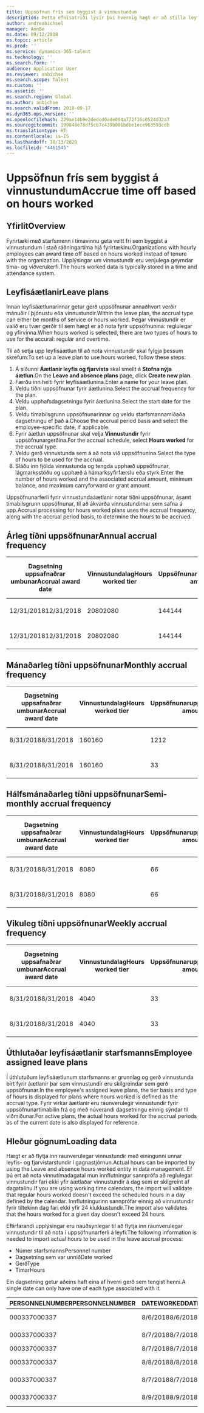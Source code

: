 ```yaml
---
title: Uppsöfnun frís sem byggist á vinnustundum
description: Þetta efnisatriði lýsir því hvernig hægt er að stilla leyfisáætlanir til að safna upp fríi sem byggist á vinnustundum.
author: andreabichsel
manager: AnnBe
ms.date: 09/12/2018
ms.topic: article
ms.prod: ''
ms.service: dynamics-365-talent
ms.technology: ''
ms.search.form: ''
audience: Application User
ms.reviewer: anbichse
ms.search.scope: Talent
ms.custom: ''
ms.assetid: ''
ms.search.region: Global
ms.author: anbichse
ms.search.validFrom: 2018-09-17
ms.dyn365.ops.version: ''
ms.openlocfilehash: 229ae14b9e2dedcd0ade094a772f16c0524d32a7
ms.sourcegitcommit: 199848e78df5cb7c439b001bdbe1ece963593cdb
ms.translationtype: HT
ms.contentlocale: is-IS
ms.lasthandoff: 10/13/2020
ms.locfileid: "4461545"
---
```

# <a name="accrue-time-off-based-on-hours-worked"></a><span data-ttu-id="4e009-103">Uppsöfnun frís sem byggist á vinnustundum</span><span class="sxs-lookup"><span data-stu-id="4e009-103">Accrue time off based on hours worked</span></span>

## <a name="overview"></a><span data-ttu-id="4e009-104">Yfirlit</span><span class="sxs-lookup"><span data-stu-id="4e009-104">Overview</span></span>

<span data-ttu-id="4e009-105">Fyrirtæki með starfsmenn í tímavinnu geta veitt frí sem byggist á vinnustundum í stað ráðningartíma hjá fyrirtækinu.</span><span class="sxs-lookup"><span data-stu-id="4e009-105">Organizations with hourly employees can award time off based on hours worked instead of tenure with the organization.</span></span> <span data-ttu-id="4e009-106">Upplýsingar um vinnustundir eru venjulega geymdar tíma- og viðverukerfi.</span><span class="sxs-lookup"><span data-stu-id="4e009-106">The hours worked data is typically stored in a time and attendance system.</span></span> 

## <a name="leave-plans"></a><span data-ttu-id="4e009-107">Leyfisáætlanir</span><span class="sxs-lookup"><span data-stu-id="4e009-107">Leave plans</span></span>

<span data-ttu-id="4e009-108">Innan leyfisáætlunarinnar getur gerð uppsöfnunar annaðhvort verðir mánuðir í þjónustu eða vinnustundir.</span><span class="sxs-lookup"><span data-stu-id="4e009-108">Within the leave plan, the accrual type can either be months of service or hours worked.</span></span> <span data-ttu-id="4e009-109">Þegar vinnustundir er valið eru tvær gerðir til sem hægt er að nota fyrir uppsöfnunina: reglulegar og yfirvinna.</span><span class="sxs-lookup"><span data-stu-id="4e009-109">When hours worked is selected, there are two types of hours to use for the accural: regular and overtime.</span></span>

<span data-ttu-id="4e009-110">Til að setja upp leyfisáætlun til að nota vinnustundir skal fylgja þessum skrefum:</span><span class="sxs-lookup"><span data-stu-id="4e009-110">To set up a leave plan to use hours worked, follow these steps:</span></span>

1. <span data-ttu-id="4e009-111">Á síðunni **Áætlanir leyfis og fjarvista** skal smellt á **Stofna nýja áætlun**.</span><span class="sxs-lookup"><span data-stu-id="4e009-111">On the **Leave and absence plans** page, click **Create new plan**.</span></span>
2. <span data-ttu-id="4e009-112">Færðu inn heiti fyrir leyfisáætlunina.</span><span class="sxs-lookup"><span data-stu-id="4e009-112">Enter a name for your leave plan.</span></span>
3. <span data-ttu-id="4e009-113">Veldu tíðni uppsöfnunar fyrir áætlunina.</span><span class="sxs-lookup"><span data-stu-id="4e009-113">Select the accrual frequency for the plan.</span></span>
5. <span data-ttu-id="4e009-114">Veldu upphafsdagsetningu fyrir áætlunina.</span><span class="sxs-lookup"><span data-stu-id="4e009-114">Select the start date for the plan.</span></span>
6. <span data-ttu-id="4e009-115">Veldu tímabilsgrunn uppsöfnunarinnar og veldu starfsmannamiðaða dagsetningu ef það á.</span><span class="sxs-lookup"><span data-stu-id="4e009-115">Choose the accrual period basis and select the employee-specific date, if applicable.</span></span>
7. <span data-ttu-id="4e009-116">Fyrir áætlun uppsöfnunar skal velja **Vinnustundir** fyrir uppsöfnunargerðina.</span><span class="sxs-lookup"><span data-stu-id="4e009-116">For the accrual schedule, select **Hours worked** for the accrual type.</span></span>
8. <span data-ttu-id="4e009-117">Veldu gerð vinnustunda sem á að nota við uppsöfnunina.</span><span class="sxs-lookup"><span data-stu-id="4e009-117">Select the type of hours to be used for the accrual.</span></span>
9. <span data-ttu-id="4e009-118">Sláðu inn fjölda vinnustunda og tengda upphæð uppsöfnunar, lágmarksstöðu og upphæð á hámarksyfirfærslu eða styrk.</span><span class="sxs-lookup"><span data-stu-id="4e009-118">Enter the number of hours worked and the associated accrual amount, minimum balance, and maximum carryforward or grant amount.</span></span>

<span data-ttu-id="4e009-119">Uppsöfnunarferli fyrir vinnustundaáætlanir notar tíðni uppsöfnunar, ásamt tímabilsgrunn uppsöfnunar, til að ákvarða vinnustundirnar sem safna á upp.</span><span class="sxs-lookup"><span data-stu-id="4e009-119">Accrual processing for hours worked plans uses the accrual frequency, along with the accrual period basis, to determine the hours to be accrued.</span></span>

## <a name="annual-accrual-frequency"></a><span data-ttu-id="4e009-120">Árleg tíðni uppsöfnunar</span><span class="sxs-lookup"><span data-stu-id="4e009-120">Annual accrual frequency</span></span>

| <span data-ttu-id="4e009-121">Dagsetning uppsafnaðrar umbunar</span><span class="sxs-lookup"><span data-stu-id="4e009-121">Accrual award date</span></span>    | <span data-ttu-id="4e009-122">Vinnustundalag</span><span class="sxs-lookup"><span data-stu-id="4e009-122">Hours worked tier</span></span>    | <span data-ttu-id="4e009-123">Uppsöfnunarupphæð</span><span class="sxs-lookup"><span data-stu-id="4e009-123">Accrual amount</span></span>        | <span data-ttu-id="4e009-124">Unnar klukkustundir, dagsetningar</span><span class="sxs-lookup"><span data-stu-id="4e009-124">Hours worked dates</span></span>   | <span data-ttu-id="4e009-125">Unnar klukkustundir, raun</span><span class="sxs-lookup"><span data-stu-id="4e009-125">Hours worked actuals</span></span>| <span data-ttu-id="4e009-126">Umbun</span><span class="sxs-lookup"><span data-stu-id="4e009-126">Award</span></span>               |
| --------------------- | -------------------- | --------------------- | -------------------- |-------------------- |-------------------- |
| <span data-ttu-id="4e009-127">12/31/2018</span><span class="sxs-lookup"><span data-stu-id="4e009-127">12/31/2018</span></span>            | <span data-ttu-id="4e009-128">2080</span><span class="sxs-lookup"><span data-stu-id="4e009-128">2080</span></span>                 | <span data-ttu-id="4e009-129">144</span><span class="sxs-lookup"><span data-stu-id="4e009-129">144</span></span>                   | <span data-ttu-id="4e009-130">1/1/2018-31/12/2018</span><span class="sxs-lookup"><span data-stu-id="4e009-130">1/1/2018-12/31/2018</span></span>  | <span data-ttu-id="4e009-131">2085</span><span class="sxs-lookup"><span data-stu-id="4e009-131">2085</span></span>                | <span data-ttu-id="4e009-132">144</span><span class="sxs-lookup"><span data-stu-id="4e009-132">144</span></span>                 |        
| <span data-ttu-id="4e009-133">12/31/2018</span><span class="sxs-lookup"><span data-stu-id="4e009-133">12/31/2018</span></span>            | <span data-ttu-id="4e009-134">2080</span><span class="sxs-lookup"><span data-stu-id="4e009-134">2080</span></span>                 | <span data-ttu-id="4e009-135">144</span><span class="sxs-lookup"><span data-stu-id="4e009-135">144</span></span>                   | <span data-ttu-id="4e009-136">1/1/2018-31/12/2018</span><span class="sxs-lookup"><span data-stu-id="4e009-136">1/1/2018-12/31/2018</span></span>  | <span data-ttu-id="4e009-137">2000</span><span class="sxs-lookup"><span data-stu-id="4e009-137">2000</span></span>                | <span data-ttu-id="4e009-138">0</span><span class="sxs-lookup"><span data-stu-id="4e009-138">0</span></span>                 |


## <a name="monthly-accrual-frequency"></a><span data-ttu-id="4e009-139">Mánaðarleg tíðni uppsöfnunar</span><span class="sxs-lookup"><span data-stu-id="4e009-139">Monthly accrual frequency</span></span>

| <span data-ttu-id="4e009-140">Dagsetning uppsafnaðrar umbunar</span><span class="sxs-lookup"><span data-stu-id="4e009-140">Accrual award date</span></span>    | <span data-ttu-id="4e009-141">Vinnustundalag</span><span class="sxs-lookup"><span data-stu-id="4e009-141">Hours worked tier</span></span>    | <span data-ttu-id="4e009-142">Uppsöfnunarupphæð</span><span class="sxs-lookup"><span data-stu-id="4e009-142">Accrual amount</span></span>        | <span data-ttu-id="4e009-143">Unnar klukkustundir, dagsetningar</span><span class="sxs-lookup"><span data-stu-id="4e009-143">Hours worked dates</span></span>   | <span data-ttu-id="4e009-144">Unnar klukkustundir, raun</span><span class="sxs-lookup"><span data-stu-id="4e009-144">Hours worked actuals</span></span>| <span data-ttu-id="4e009-145">Umbun</span><span class="sxs-lookup"><span data-stu-id="4e009-145">Award</span></span>               |
| --------------------- | -------------------- | --------------------- | -------------------- |-------------------- |-------------------- |
| <span data-ttu-id="4e009-146">8/31/2018</span><span class="sxs-lookup"><span data-stu-id="4e009-146">8/31/2018</span></span>             | <span data-ttu-id="4e009-147">160</span><span class="sxs-lookup"><span data-stu-id="4e009-147">160</span></span>                  | <span data-ttu-id="4e009-148">12</span><span class="sxs-lookup"><span data-stu-id="4e009-148">12</span></span>                    | <span data-ttu-id="4e009-149">1/8/2018-31/8/2018</span><span class="sxs-lookup"><span data-stu-id="4e009-149">8/1/2018-8/31/2018</span></span>   | <span data-ttu-id="4e009-150">184</span><span class="sxs-lookup"><span data-stu-id="4e009-150">184</span></span>                 | <span data-ttu-id="4e009-151">12</span><span class="sxs-lookup"><span data-stu-id="4e009-151">12</span></span>                  |        
| <span data-ttu-id="4e009-152">8/31/2018</span><span class="sxs-lookup"><span data-stu-id="4e009-152">8/31/2018</span></span>             | <span data-ttu-id="4e009-153">160</span><span class="sxs-lookup"><span data-stu-id="4e009-153">160</span></span>                  | <span data-ttu-id="4e009-154">3</span><span class="sxs-lookup"><span data-stu-id="4e009-154">3</span></span>                     | <span data-ttu-id="4e009-155">1/8/2018-31/8/2018</span><span class="sxs-lookup"><span data-stu-id="4e009-155">8/1/2018-8/31/2018</span></span>   | <span data-ttu-id="4e009-156">184</span><span class="sxs-lookup"><span data-stu-id="4e009-156">184</span></span>                 | <span data-ttu-id="4e009-157">3</span><span class="sxs-lookup"><span data-stu-id="4e009-157">3</span></span>                   |

## <a name="semi-monthly-accrual-frequency"></a><span data-ttu-id="4e009-158">Hálfsmánaðarleg tíðni uppsöfnunar</span><span class="sxs-lookup"><span data-stu-id="4e009-158">Semi-monthly accrual frequency</span></span>

| <span data-ttu-id="4e009-159">Dagsetning uppsafnaðrar umbunar</span><span class="sxs-lookup"><span data-stu-id="4e009-159">Accrual award date</span></span>    | <span data-ttu-id="4e009-160">Vinnustundalag</span><span class="sxs-lookup"><span data-stu-id="4e009-160">Hours worked tier</span></span>    | <span data-ttu-id="4e009-161">Uppsöfnunarupphæð</span><span class="sxs-lookup"><span data-stu-id="4e009-161">Accrual amount</span></span>        | <span data-ttu-id="4e009-162">Unnar klukkustundir, dagsetningar</span><span class="sxs-lookup"><span data-stu-id="4e009-162">Hours worked dates</span></span>   | <span data-ttu-id="4e009-163">Unnar klukkustundir, raun</span><span class="sxs-lookup"><span data-stu-id="4e009-163">Hours worked actuals</span></span>| <span data-ttu-id="4e009-164">Umbun</span><span class="sxs-lookup"><span data-stu-id="4e009-164">Award</span></span>               |
| --------------------- | -------------------- | --------------------- | -------------------- |-------------------- |-------------------- |
| <span data-ttu-id="4e009-165">8/31/2018</span><span class="sxs-lookup"><span data-stu-id="4e009-165">8/31/2018</span></span>             | <span data-ttu-id="4e009-166">80</span><span class="sxs-lookup"><span data-stu-id="4e009-166">80</span></span>                   | <span data-ttu-id="4e009-167">6</span><span class="sxs-lookup"><span data-stu-id="4e009-167">6</span></span>                     | <span data-ttu-id="4e009-168">16/8/2018-31/8/2018</span><span class="sxs-lookup"><span data-stu-id="4e009-168">8/16/2018-8/31/2018</span></span>  | <span data-ttu-id="4e009-169">81</span><span class="sxs-lookup"><span data-stu-id="4e009-169">81</span></span>                  | <span data-ttu-id="4e009-170">6</span><span class="sxs-lookup"><span data-stu-id="4e009-170">6</span></span>                  |        
| <span data-ttu-id="4e009-171">8/31/2018</span><span class="sxs-lookup"><span data-stu-id="4e009-171">8/31/2018</span></span>             | <span data-ttu-id="4e009-172">80</span><span class="sxs-lookup"><span data-stu-id="4e009-172">80</span></span>                   | <span data-ttu-id="4e009-173">6</span><span class="sxs-lookup"><span data-stu-id="4e009-173">6</span></span>                     | <span data-ttu-id="4e009-174">16/8/2018-31/8/2018</span><span class="sxs-lookup"><span data-stu-id="4e009-174">8/16/2018-8/31/2018</span></span>  | <span data-ttu-id="4e009-175">75</span><span class="sxs-lookup"><span data-stu-id="4e009-175">75</span></span>                  | <span data-ttu-id="4e009-176">0</span><span class="sxs-lookup"><span data-stu-id="4e009-176">0</span></span>                   |

## <a name="weekly-accrual-frequency"></a><span data-ttu-id="4e009-177">Vikuleg tíðni uppsöfnunar</span><span class="sxs-lookup"><span data-stu-id="4e009-177">Weekly accrual frequency</span></span>

| <span data-ttu-id="4e009-178">Dagsetning uppsafnaðrar umbunar</span><span class="sxs-lookup"><span data-stu-id="4e009-178">Accrual award date</span></span>    | <span data-ttu-id="4e009-179">Vinnustundalag</span><span class="sxs-lookup"><span data-stu-id="4e009-179">Hours worked tier</span></span>    | <span data-ttu-id="4e009-180">Uppsöfnunarupphæð</span><span class="sxs-lookup"><span data-stu-id="4e009-180">Accrual amount</span></span>        | <span data-ttu-id="4e009-181">Unnar klukkustundir, dagsetningar</span><span class="sxs-lookup"><span data-stu-id="4e009-181">Hours worked dates</span></span>   | <span data-ttu-id="4e009-182">Unnar klukkustundir, raun</span><span class="sxs-lookup"><span data-stu-id="4e009-182">Hours worked actuals</span></span>| <span data-ttu-id="4e009-183">Umbun</span><span class="sxs-lookup"><span data-stu-id="4e009-183">Award</span></span>               |
| --------------------- | -------------------- | --------------------- | -------------------- |-------------------- |-------------------- |
| <span data-ttu-id="4e009-184">8/31/2018</span><span class="sxs-lookup"><span data-stu-id="4e009-184">8/31/2018</span></span>             | <span data-ttu-id="4e009-185">40</span><span class="sxs-lookup"><span data-stu-id="4e009-185">40</span></span>                   | <span data-ttu-id="4e009-186">3</span><span class="sxs-lookup"><span data-stu-id="4e009-186">3</span></span>                     | <span data-ttu-id="4e009-187">27/8/2018-31/8/2018</span><span class="sxs-lookup"><span data-stu-id="4e009-187">8/27/2018-8/31/2018</span></span>  | <span data-ttu-id="4e009-188">42</span><span class="sxs-lookup"><span data-stu-id="4e009-188">42</span></span>                  | <span data-ttu-id="4e009-189">3</span><span class="sxs-lookup"><span data-stu-id="4e009-189">3</span></span>                  |        
| <span data-ttu-id="4e009-190">8/31/2018</span><span class="sxs-lookup"><span data-stu-id="4e009-190">8/31/2018</span></span>             | <span data-ttu-id="4e009-191">40</span><span class="sxs-lookup"><span data-stu-id="4e009-191">40</span></span>                   | <span data-ttu-id="4e009-192">3</span><span class="sxs-lookup"><span data-stu-id="4e009-192">3</span></span>                     | <span data-ttu-id="4e009-193">27/8/2018-31/8/2018</span><span class="sxs-lookup"><span data-stu-id="4e009-193">8/27/2018-8/31/2018</span></span>  | <span data-ttu-id="4e009-194">35</span><span class="sxs-lookup"><span data-stu-id="4e009-194">35</span></span>                  | <span data-ttu-id="4e009-195">0</span><span class="sxs-lookup"><span data-stu-id="4e009-195">0</span></span>                   |

## <a name="employee-assigned-leave-plans"></a><span data-ttu-id="4e009-196">Úthlutaðar leyfisáætlanir starfsmanns</span><span class="sxs-lookup"><span data-stu-id="4e009-196">Employee assigned leave plans</span></span>

<span data-ttu-id="4e009-197">Í úthlutuðum leyfisáætlunum starfsmanns er grunnlag og gerð vinnustunda birt fyrir áætlanir þar sem vinnustundir eru skilgreindar sem gerð uppsöfnunar.</span><span class="sxs-lookup"><span data-stu-id="4e009-197">In the employee's assigned leave plans, the tier basis and type of hours is displayed for plans where hours worked is defined as the accrual type.</span></span> <span data-ttu-id="4e009-198">Fyrir virkar áætlanir eru raunverulegir vinnustundir fyrir uppsöfnunartímabilin frá og með núverandi dagsetningu einnig sýndar til viðmiðunar.</span><span class="sxs-lookup"><span data-stu-id="4e009-198">For active plans, the actual hours worked for the accrual periods as of the current date is also displayed for reference.</span></span> 

## <a name="loading-data"></a><span data-ttu-id="4e009-199">Hleður gögnum</span><span class="sxs-lookup"><span data-stu-id="4e009-199">Loading data</span></span>

<span data-ttu-id="4e009-200">Hægt er að flytja inn raunverulegar vinnustundir með einingunni unnar leyfis- og fjarvistarstundir í gagnastjórnun.</span><span class="sxs-lookup"><span data-stu-id="4e009-200">Actual hours can be imported by using the Leave and absence hours worked entity in data management.</span></span> <span data-ttu-id="4e009-201">Ef þú ert að nota vinnutímadagatal mun innflutningur sannprófa að reglulegar vinnustundir fari ekki yfir áætlaðar vinnustundir á dag sem er skilgreint af dagatalinu.</span><span class="sxs-lookup"><span data-stu-id="4e009-201">If you are using working time calendars, the import will validate that regular hours worked doesn't exceed the scheduled hours in a day defined by the calendar.</span></span> <span data-ttu-id="4e009-202">Innflutningurinn sannprófar einnig að vinnustundir fyrir tiltekinn dag fari ekki yfir 24 klukkustundir.</span><span class="sxs-lookup"><span data-stu-id="4e009-202">The import also validates that the hours worked for a given day doesn't exceed 24 hours.</span></span> 

<span data-ttu-id="4e009-203">Eftirfarandi upplýsingar eru nauðsynlegar til að flytja inn raunverulegar vinnustundir til að nota í uppsöfnunarferli á leyfi:</span><span class="sxs-lookup"><span data-stu-id="4e009-203">The following information is needed to import actual hours to be used in the leave accrual process:</span></span>

+ <span data-ttu-id="4e009-204">Númer starfsmanns</span><span class="sxs-lookup"><span data-stu-id="4e009-204">Personnel number</span></span> 
+ <span data-ttu-id="4e009-205">Dagsetning sem var unnið</span><span class="sxs-lookup"><span data-stu-id="4e009-205">Date worked</span></span>
+ <span data-ttu-id="4e009-206">Gerð</span><span class="sxs-lookup"><span data-stu-id="4e009-206">Type</span></span>
+ <span data-ttu-id="4e009-207">Tímar</span><span class="sxs-lookup"><span data-stu-id="4e009-207">Hours</span></span>

<span data-ttu-id="4e009-208">Ein dagsetning getur aðeins haft eina af hverri gerð sem tengist henni.</span><span class="sxs-lookup"><span data-stu-id="4e009-208">A single date can only have one of each type associated with it.</span></span>

| <span data-ttu-id="4e009-209">PERSONNELNUMBER</span><span class="sxs-lookup"><span data-stu-id="4e009-209">PERSONNELNUMBER</span></span>       | <span data-ttu-id="4e009-210">DATEWORKED</span><span class="sxs-lookup"><span data-stu-id="4e009-210">DATEWORKED</span></span>           | <span data-ttu-id="4e009-211">GERÐ</span><span class="sxs-lookup"><span data-stu-id="4e009-211">TYPE</span></span>                  | <span data-ttu-id="4e009-212">KLST.</span><span class="sxs-lookup"><span data-stu-id="4e009-212">HOURS</span></span>                |
| --------------------- | -------------------- | --------------------- | -------------------- |
| <span data-ttu-id="4e009-213">000337</span><span class="sxs-lookup"><span data-stu-id="4e009-213">000337</span></span>                | <span data-ttu-id="4e009-214">8/6/2018</span><span class="sxs-lookup"><span data-stu-id="4e009-214">8/6/2018</span></span>             | <span data-ttu-id="4e009-215">Reglulegur vinnutími</span><span class="sxs-lookup"><span data-stu-id="4e009-215">Regular</span></span>               | <span data-ttu-id="4e009-216">8</span><span class="sxs-lookup"><span data-stu-id="4e009-216">8</span></span>                    |       
| <span data-ttu-id="4e009-217">000337</span><span class="sxs-lookup"><span data-stu-id="4e009-217">000337</span></span>                | <span data-ttu-id="4e009-218">8/7/2018</span><span class="sxs-lookup"><span data-stu-id="4e009-218">8/7/2018</span></span>             | <span data-ttu-id="4e009-219">Reglulegur vinnutími</span><span class="sxs-lookup"><span data-stu-id="4e009-219">Regular</span></span>               | <span data-ttu-id="4e009-220">8</span><span class="sxs-lookup"><span data-stu-id="4e009-220">8</span></span>                    |
| <span data-ttu-id="4e009-221">000337</span><span class="sxs-lookup"><span data-stu-id="4e009-221">000337</span></span>                | <span data-ttu-id="4e009-222">8/7/2018</span><span class="sxs-lookup"><span data-stu-id="4e009-222">8/7/2018</span></span>             | <span data-ttu-id="4e009-223">Yfirvinna</span><span class="sxs-lookup"><span data-stu-id="4e009-223">Overtime</span></span>              | <span data-ttu-id="4e009-224">3</span><span class="sxs-lookup"><span data-stu-id="4e009-224">3</span></span>                    |
| <span data-ttu-id="4e009-225">000337</span><span class="sxs-lookup"><span data-stu-id="4e009-225">000337</span></span>                | <span data-ttu-id="4e009-226">8/8/2018</span><span class="sxs-lookup"><span data-stu-id="4e009-226">8/8/2018</span></span>             | <span data-ttu-id="4e009-227">Reglulegur vinnutími</span><span class="sxs-lookup"><span data-stu-id="4e009-227">Regular</span></span>               | <span data-ttu-id="4e009-228">8</span><span class="sxs-lookup"><span data-stu-id="4e009-228">8</span></span>                    |
| <span data-ttu-id="4e009-229">000337</span><span class="sxs-lookup"><span data-stu-id="4e009-229">000337</span></span>                | <span data-ttu-id="4e009-230">8/7/2018</span><span class="sxs-lookup"><span data-stu-id="4e009-230">8/7/2018</span></span>             | <span data-ttu-id="4e009-231">Reglulegur vinnutími</span><span class="sxs-lookup"><span data-stu-id="4e009-231">Regular</span></span>               | <span data-ttu-id="4e009-232">8</span><span class="sxs-lookup"><span data-stu-id="4e009-232">8</span></span>                    |
| <span data-ttu-id="4e009-233">000337</span><span class="sxs-lookup"><span data-stu-id="4e009-233">000337</span></span>                | <span data-ttu-id="4e009-234">8/9/2018</span><span class="sxs-lookup"><span data-stu-id="4e009-234">8/9/2018</span></span>             | <span data-ttu-id="4e009-235">Reglulegur vinnutími</span><span class="sxs-lookup"><span data-stu-id="4e009-235">Regular</span></span>               | <span data-ttu-id="4e009-236">8</span><span class="sxs-lookup"><span data-stu-id="4e009-236">8</span></span>                    |
